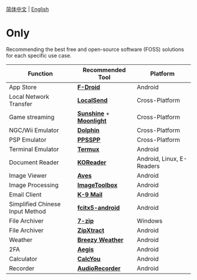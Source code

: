 [简体中文](README.md) | [English](README_en.md)
# Only

Recommending the best free and open-source software (FOSS) solutions for each specific use case.

| Function                        | Recommended Tool                                                                                                 | Platform                  |
|---------------------------------|------------------------------------------------------------------------------------------------------------------|---------------------------|
| App Store                       | [**F-Droid**](https://f-droid.org/)                                                                              | Android                   |
| Local Network Transfer          | [**LocalSend**](https://github.com/localsend/localsend/releases)                                                 | Cross-Platform            |
| Game streaming                  | [**Sunshine**](https://github.com/LizardByte/Sunshine/releases) + [**Moonlight**](https://moonlight-stream.org/) | Cross-Platform            |
| NGC/Wii Emulator                | [**Dolphin**](https://dolphin-emu.org/)                                                                          | Cross-Platform            |
| PSP Emulator                    | [**PPSSPP**](https://www.ppsspp.org/download/)                                                                   | Cross-Platform            |
| Terminal Emulator               | [**Termux**](https://f-droid.org/packages/com.termux/)                                                           | Android                   |
| Document Reader                 | [**KOReader**](https://github.com/koreader/koreader/releases)                                                    | Android, Linux, E-Readers |
| Image Viewer                    | [**Aves**](https://f-droid.org/packages/deckers.thibault.aves.libre)                                             | Android                   |
| Image Processing                | [**ImageToolbox**](https://f-droid.org/packages/ru.tech.imageresizershrinker)                                    | Android                   |
| Email Client                    | [**K-9 Mail**](https://github.com/thunderbird/thunderbird-android/releases)                                      | Android                   |
| Simplified Chinese Input Method | [**fcitx5-android**](https://f-droid.org/packages/org.fcitx.fcitx5.android/)                                     | Android                   |
| File Archiver                   | [**7-zip**](https://7-zip.org/)                                                                                  | Windows                   |
| File Archiver                   | [**ZipXtract**](https://github.com/WirelessAlien/ZipXtract/releases)                                             | Android                   |
| Weather                         | [**Breezy Weather**](https://f-droid.org/packages/org.breezyweather/)                                            | Android                   |
| 2FA                             | [**Aegis**](https://f-droid.org/packages/com.beemdevelopment.aegis/)                                             | Android                   |
| Calculator                      | [**CalcYou**](https://f-droid.org/packages/net.youapps.calcyou/)                                                 | Android                   |
| Recorder                        | [**AudioRecorder**](https://f-droid.org/packages/com.dimowner.audiorecorder/)                                    | Android                   |